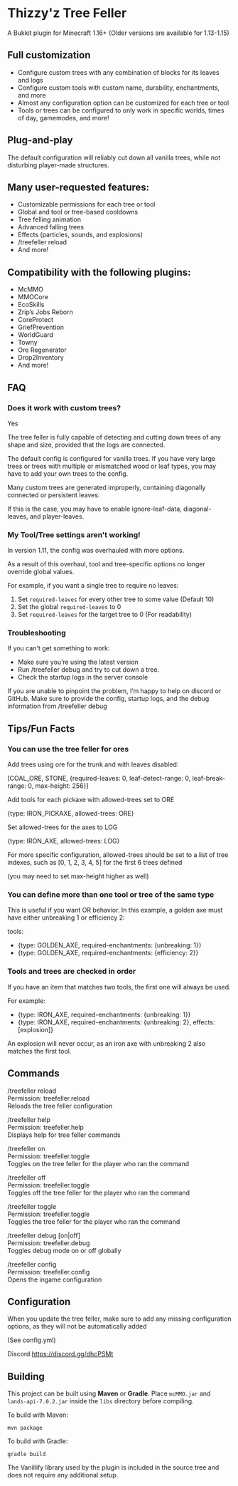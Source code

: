 # Thizzy'z Tree Feller
A Bukkit plugin for Minecraft 1.16+
(Older versions are available for 1.13-1.15)

## Full customization
- Configure custom trees with any combination of blocks for its leaves and logs
- Configure custom tools with custom name, durability, enchantments, and more
- Almost any configuration option can be customized for each tree or tool
- Tools or trees can be configured to only work in specific worlds, times of day, gamemodes, and more!

## Plug-and-play
The default configuration will reliably cut down all vanilla trees, while not disturbing player-made structures.

## Many user-requested features:
- Customizable permissions for each tree or tool
- Global and tool or tree-based cooldowns
- Tree felling animation
- Advanced falling trees
- Effects (particles, sounds, and explosions)
- /treefeller reload
- And more!
## Compatibility with the following plugins:
- McMMO
- MMOCore
- EcoSkills
- Zrip’s Jobs Reborn
- CoreProtect
- GriefPrevention
- WorldGuard
- Towny
- Ore Regenerator
- Drop2Inventory
- And more!

## FAQ
### Does it work with custom trees?
Yes


The tree feller is fully capable of detecting and cutting down trees of any shape and size, provided that the logs are connected.

The default config is configured for vanilla trees. If you have very large trees or trees with multiple or mismatched wood or leaf types, you may have to add your own trees to the config.


Many custom trees are generated improperly, containing diagonally connected or persistent leaves.

If this is the case, you may have to enable ignore-leaf-data, diagonal-leaves, and player-leaves.

### My Tool/Tree settings aren't working!
In version 1.11, the config was overhauled with more options.

As a result of this overhaul, tool and tree-specific options no longer override global values.

For example, if you want a single tree to require no leaves:
1. Set `required-leaves` for every other tree to some value (Default 10)
2. Set the global `required-leaves` to 0
3. Set `required-leaves` for the target tree to 0 (For readability)

### Troubleshooting
If you can't get something to work:
- Make sure you’re using the latest version
- Run /treefeller debug and try to cut down a tree.
- Check the startup logs in the server console

If you are unable to pinpoint the problem, I’m happy to help on discord or GitHub. Make sure to provide the config, startup logs, and the debug information from /treefeller debug

## Tips/Fun Facts
### You can use the tree feller for ores
Add trees using ore for the trunk and with leaves disabled:

[COAL_ORE, STONE, {required-leaves: 0, leaf-detect-range: 0, leaf-break-range: 0, max-height: 256}]

Add tools for each pickaxe with allowed-trees set to ORE

{type: IRON_PICKAXE, allowed-trees: ORE}

Set allowed-trees for the axes to LOG

{type: IRON_AXE, allowed-trees: LOG}

For more specific configuration, allowed-trees should be set to a list of tree indexes, such as [0, 1, 2, 3, 4, 5] for the first 6 trees defined

(you may need to set max-height higher as well)

### You can define more than one tool or tree of the same type
This is useful if you want OR behavior. In this example, a golden axe must have either unbreaking 1 or efficiency 2:

tools:
- {type: GOLDEN_AXE, required-enchantments: {unbreaking: 1}}
- {type: GOLDEN_AXE, required-enchantments: {efficiency: 2}}
### Tools and trees are checked in order
If you have an item that matches two tools, the first one will always be used.

For example:
- {type: IRON_AXE, required-enchantments: {unbreaking: 1}}
- {type: IRON_AXE, required-enchantments: {unbreaking: 2}, effects: [explosion]}

An explosion will never occur, as an iron axe with unbreaking 2 also matches the first tool.

## Commands
/treefeller reload<br>
Permission: treefeller.reload<br>
Reloads the tree feller configuration<br>

/treefeller help<br>
Permission: treefeller.help<br>
Displays help for tree feller commands<br>

/treefeller on<br>
Permission: treefeller.toggle<br>
Toggles on the tree feller for the player who ran the command<br>

/treefeller off<br>
Permission: treefeller.toggle<br>
Toggles off the tree feller for the player who ran the command<br>

/treefeller toggle<br>
Permission: treefeller.toggle<br>
Toggles the tree feller for the player who ran the command<br>

/treefeller debug [on|off]<br>
Permission: treefeller.debug<br>
Toggles debug mode on or off globally<br>

/treefeller config<br>
Permission: treefeller.config<br>
Opens the ingame configuration<br>

## Configuration
When you update the tree feller, make sure to add any missing configuration options, as they will not be automatically added

(See config.yml)

Discord
https://discord.gg/dhcPSMt

## Building
This project can be built using **Maven** or **Gradle**.
Place `mcMMO.jar` and `lands-api-7.0.2.jar` inside the `libs` directory before compiling.

To build with Maven:
```
mvn package
```

To build with Gradle:
```
gradle build
```

The Vanillify library used by the plugin is included in the source tree and does not require any additional setup.
